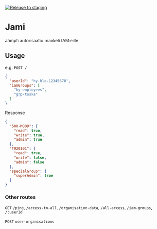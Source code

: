 [![Release to staging](https://github.com/UniversityOfHelsinkiCS/jami/actions/workflows/staging.yml/badge.svg)](https://github.com/UniversityOfHelsinkiCS/jami/actions/workflows/staging.yml)

# Jami

Jämpti autorisaatio mankeli IAM:eille

## Usage
e.g. `POST /`
```json
{
  "userId": "hy-hlo-12345678",
  "iamGroups": [
    "hy-employees",
    "grp-toska"
  ]
}
```
Response 
```json
{
  "500-M009": {
    "read": true,
    "write": true,
    "admin": true
  },
  "T920101": {
    "read": true,
    "write": false,
    "admin": false
  },
  "specialGroup": {
    "superAdmin": true
  }
}
```
### Other routes
`GET` `/ping`, `/access-to-all`, `/organisation-data`, `/all-access`, `/iam-groups`, `/:userId`

`POST` `user-organisations`
